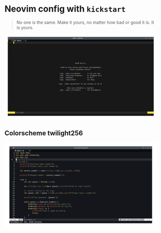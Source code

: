 # Neovim config with `kickstart`

> No one is the same. Make it yours, no matter how bad or good it is. It is yours.

![dashboard](neovim-dashboard.png)

## Colorscheme twilight256 

![rust-code-example](rust-code-example.png)

